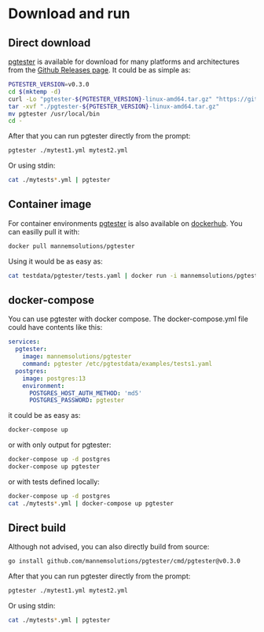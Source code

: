 # Download and run

## Direct download
[pgtester](https://github.com/MannemSolutions/pgtester) is available for download for many platforms and architectures from the [Github Releases page](https://github.com/MannemSolutions/pgtester/releases).
It could be as simple as:
```bash
PGTESTER_VERSION=v0.3.0
cd $(mktemp -d)
curl -Lo "pgtester-${PGTESTER_VERSION}-linux-amd64.tar.gz" "https://github.com/MannemSolutions/pgtester/releases/download/${PGTESTER_VERSION}/pgtester-${PGTESTER_VERSION}-linux-amd64.tar.gz"
tar -xvf "./pgtester-${PGTESTER_VERSION}-linux-amd64.tar.gz"
mv pgtester /usr/local/bin
cd -
```
After that you can run pgtester directly from the prompt:
```bash
pgtester ./mytest1.yml mytest2.yml
```
Or using stdin:
```bash
cat ./mytests*.yml | pgtester
```

## Container image
For container environments [pgtester](https://github.com/MannemSolutions/pgtester) is also available on [dockerhub](https://hub.docker.com/repository/docker/mannemsolutions/pgtester).
You can easilly pull it with:
```bash
docker pull mannemsolutions/pgtester
```

Using it would be as easy as:
```bash
cat testdata/pgtester/tests.yaml | docker run -i mannemsolutions/pgtester pgtester
```

## docker-compose
You can use pgtester with docker compose.
The docker-compose.yml file could have contents like this:
```yaml
services:
  pgtester:
    image: mannemsolutions/pgtester
    command: pgtester /etc/pgtestdata/examples/tests1.yaml
  postgres:
    image: postgres:13
    environment:
      POSTGRES_HOST_AUTH_METHOD: 'md5'
      POSTGRES_PASSWORD: pgtester
```

it could be as easy as:
```bash
docker-compose up
```

or with only output for pgtester:
```bash
docker-compose up -d postgres
docker-compose up pgtester
```

or with tests defined locally:
```bash
docker-compose up -d postgres
cat ./mytests*.yml | docker-compose up pgtester
```

## Direct build

Although not advised, you can also directly build from source:
```bash
go install github.com/mannemsolutions/pgtester/cmd/pgtester@v0.3.0
```

After that you can run pgtester directly from the prompt:
```bash
pgtester ./mytest1.yml mytest2.yml
```

Or using stdin:
```bash
cat ./mytests*.yml | pgtester
```
